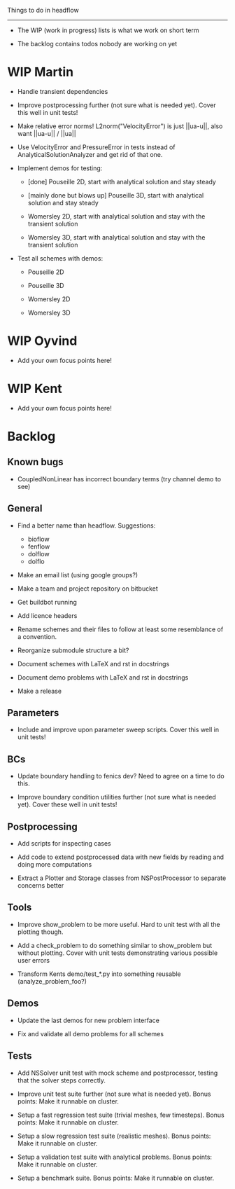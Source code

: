 Things to do in headflow
************************

- The WIP (work in progress) lists is what we work on short term

- The backlog contains todos nobody are working on yet


WIP Martin
==========

- Handle transient dependencies

- Improve postprocessing further (not sure what is needed yet).
  Cover this well in unit tests!

- Make relative error norms! L2norm("VelocityError") is just ||ua-u||, also want ||ua-u|| / ||ua||

- Use VelocityError and PressureError in tests instead of AnalyticalSolutionAnalyzer and get rid of that one.

- Implement demos for testing:

  - [done] Pouseille 2D, start with analytical solution and stay steady

  - [mainly done but blows up] Pouseille 3D, start with analytical solution and stay steady

  - Womersley 2D, start with analytical solution and stay with the transient solution

  - Womersley 3D, start with analytical solution and stay with the transient solution

- Test all schemes with demos:

  - Pouseille 2D

  - Pouseille 3D

  - Womersley 2D

  - Womersley 3D


WIP Oyvind
==========

- Add your own focus points here!


WIP Kent
========

- Add your own focus points here!


Backlog
=======

Known bugs
----------

- CoupledNonLinear has incorrect boundary terms (try channel demo to see)


General
-------

- Find a better name than headflow. Suggestions:

    - bioflow
    - fenflow
    - dolflow
    - dolflo

- Make an email list (using google groups?)

- Make a team and project repository on bitbucket

- Get buildbot running

- Add licence headers

- Rename schemes and their files to follow at least some resemblance
  of a convention.

- Reorganize submodule structure a bit?

- Document schemes with LaTeX and rst in docstrings

- Document demo problems with LaTeX and rst in docstrings

- Make a release


Parameters
----------

- Include and improve upon parameter sweep scripts. Cover this well in unit tests!


BCs
---

- Update boundary handling to fenics dev? Need to agree on a time to do this.

- Improve boundary condition utilities further (not sure what is needed yet).
  Cover these well in unit tests!


Postprocessing
--------------

- Add scripts for inspecting cases

- Add code to extend postprocessed data with new fields by reading and doing more computations

- Extract a Plotter and Storage classes from NSPostProcessor to separate concerns better


Tools
-----

- Improve show_problem to be more useful.
  Hard to unit test with all the plotting though.

- Add a check_problem to do something similar to show_problem but without plotting.
  Cover with unit tests demonstrating various possible user errors

- Transform Kents demo/test_*.py into something reusable (analyze_problem_foo?)


Demos
-----

- Update the last demos for new problem interface

- Fix and validate all demo problems for all schemes


Tests
-----

- Add NSSolver unit test with mock scheme and postprocessor,
  testing that the solver steps correctly.

- Improve unit test suite further (not sure what is needed yet).
  Bonus points: Make it runnable on cluster.

- Setup a fast regression test suite (trivial meshes, few timesteps).
  Bonus points: Make it runnable on cluster.

- Setup a slow regression test suite (realistic meshes).
  Bonus points: Make it runnable on cluster.

- Setup a validation test suite with analytical problems.
  Bonus points: Make it runnable on cluster.

- Setup a benchmark suite.
  Bonus points: Make it runnable on cluster.

